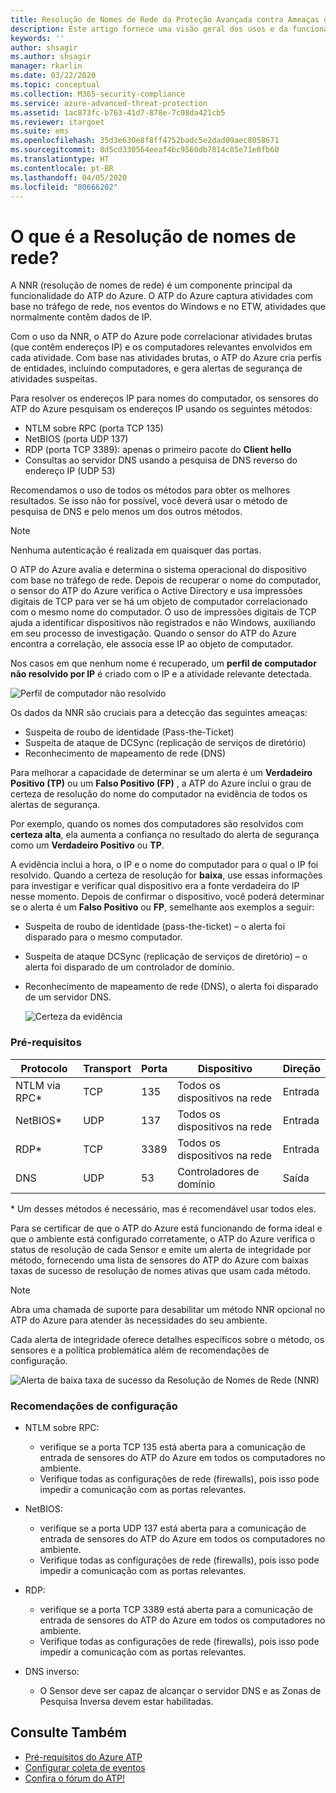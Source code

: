```yaml
---
title: Resolução de Nomes de Rede da Proteção Avançada contra Ameaças do Azure
description: Este artigo fornece uma visão geral dos usos e da funcionalidade avançada de resolução de nomes de rede do ATP do Azure.
keywords: ''
author: shsagir
ms.author: shsagir
manager: rkarlin
ms.date: 03/22/2020
ms.topic: conceptual
ms.collection: M365-security-compliance
ms.service: azure-advanced-threat-protection
ms.assetid: 1ac873fc-b763-41d7-878e-7c08da421cb5
ms.reviewer: itargoet
ms.suite: ems
ms.openlocfilehash: 35d3e630e8f8ff4752badc5e2dad09aec8058671
ms.sourcegitcommit: 8d5cd330564eeaf4bc9560db7814c85e71e0fb60
ms.translationtype: HT
ms.contentlocale: pt-BR
ms.lasthandoff: 04/05/2020
ms.locfileid: "80666202"
---
```

# <a name="what-is-network-name-resolution"></a>O que é a Resolução de nomes de rede?

A NNR (resolução de nomes de rede) é um componente principal da funcionalidade do ATP do Azure. O ATP do Azure captura atividades com base no tráfego de rede, nos eventos do Windows e no ETW, atividades que normalmente contêm dados de IP.

Com o uso da NNR, o ATP do Azure pode correlacionar atividades brutas (que contêm endereços IP) e os computadores relevantes envolvidos em cada atividade. Com base nas atividades brutas, o ATP do Azure cria perfis de entidades, incluindo computadores, e gera alertas de segurança de atividades suspeitas.

Para resolver os endereços IP para nomes do computador, os sensores do ATP do Azure pesquisam os endereços IP usando os seguintes métodos:

- NTLM sobre RPC (porta TCP 135)
- NetBIOS (porta UDP 137)
- RDP (porta TCP 3389): apenas o primeiro pacote do **Client hello**
- Consultas ao servidor DNS usando a pesquisa de DNS reverso do endereço IP (UDP 53)

Recomendamos o uso de todos os métodos para obter os melhores resultados. Se isso não for possível, você deverá usar o método de pesquisa de DNS e pelo menos um dos outros métodos.

> [!NOTE]
> Nenhuma autenticação é realizada em quaisquer das portas.

O ATP do Azure avalia e determina o sistema operacional do dispositivo com base no tráfego de rede. Depois de recuperar o nome do computador, o sensor do ATP do Azure verifica o Active Directory e usa impressões digitais de TCP para ver se há um objeto de computador correlacionado com o mesmo nome do computador. O uso de impressões digitais de TCP ajuda a identificar dispositivos não registrados e não Windows, auxiliando em seu processo de investigação.
Quando o sensor do ATP do Azure encontra a correlação, ele associa esse IP ao objeto de computador.

Nos casos em que nenhum nome é recuperado, um **perfil de computador não resolvido por IP** é criado com o IP e a atividade relevante detectada.

![Perfil de computador não resolvido](media/unresolved-computer-profile.png)

Os dados da NNR são cruciais para a detecção das seguintes ameaças:

- Suspeita de roubo de identidade (Pass-the-Ticket)
- Suspeita de ataque de DCSync (replicação de serviços de diretório)
- Reconhecimento de mapeamento de rede (DNS)

Para melhorar a capacidade de determinar se um alerta é um **Verdadeiro Positivo (TP)** ou um **Falso Positivo (FP)** , a ATP do Azure inclui o grau de certeza de resolução do nome do computador na evidência de todos os alertas de segurança.

Por exemplo, quando os nomes dos computadores são resolvidos com **certeza alta**, ela aumenta a confiança no resultado do alerta de segurança como um **Verdadeiro Positivo** ou **TP**.

A evidência inclui a hora, o IP e o nome do computador para o qual o IP foi resolvido. Quando a certeza de resolução for **baixa**, use essas informações para investigar e verificar qual dispositivo era a fonte verdadeira do IP nesse momento.
Depois de confirmar o dispositivo, você poderá determinar se o alerta é um **Falso Positivo** ou **FP**, semelhante aos exemplos a seguir:

- Suspeita de roubo de identidade (pass-the-ticket) – o alerta foi disparado para o mesmo computador.
- Suspeita de ataque DCSync (replicação de serviços de diretório) – o alerta foi disparado de um controlador de domínio.
- Reconhecimento de mapeamento de rede (DNS), o alerta foi disparado de um servidor DNS.

    ![Certeza da evidência](media/nnr-high-certainty.png)

### <a name="prerequisites"></a>Pré-requisitos

|Protocolo|Transport|Porta|Dispositivo|Direção|
|--------|--------|------|-------|------|
|NTLM via RPC*|TCP|135|Todos os dispositivos na rede|Entrada|
|NetBIOS*|UDP|137|Todos os dispositivos na rede|Entrada|
|RDP*|TCP|3389|Todos os dispositivos na rede|Entrada|
|DNS|UDP|53|Controladores de domínio|Saída|

\* Um desses métodos é necessário, mas é recomendável usar todos eles.

Para se certificar de que o ATP do Azure está funcionando de forma ideal e que o ambiente está configurado corretamente, o ATP do Azure verifica o status de resolução de cada Sensor e emite um alerta de integridade por método, fornecendo uma lista de sensores do ATP do Azure com baixas taxas de sucesso de resolução de nomes ativas que usam cada método.

> [!NOTE]
> Abra uma chamada de suporte para desabilitar um método NNR opcional no ATP do Azure para atender às necessidades do seu ambiente.

Cada alerta de integridade oferece detalhes específicos sobre o método, os sensores e a política problemática além de recomendações de configuração.

![Alerta de baixa taxa de sucesso da Resolução de Nomes de Rede (NNR)](media/atp-nnr-success-rate.png)

### <a name="configuration-recommendations"></a>Recomendações de configuração

- NTLM sobre RPC:
  - verifique se a porta TCP 135 está aberta para a comunicação de entrada de sensores do ATP do Azure em todos os computadores no ambiente.
  - Verifique todas as configurações de rede (firewalls), pois isso pode impedir a comunicação com as portas relevantes.

- NetBIOS:
  - verifique se a porta UDP 137 está aberta para a comunicação de entrada de sensores do ATP do Azure em todos os computadores no ambiente.
  - Verifique todas as configurações de rede (firewalls), pois isso pode impedir a comunicação com as portas relevantes.
- RDP:
  - verifique se a porta TCP 3389 está aberta para a comunicação de entrada de sensores do ATP do Azure em todos os computadores no ambiente.
  - Verifique todas as configurações de rede (firewalls), pois isso pode impedir a comunicação com as portas relevantes.
- DNS inverso:
  - O Sensor deve ser capaz de alcançar o servidor DNS e as Zonas de Pesquisa Inversa devem estar habilitadas.

## <a name="see-also"></a>Consulte Também

- [Pré-requisitos do Azure ATP](atp-prerequisites.md)
- [Configurar coleta de eventos](configure-event-collection.md)
- [Confira o fórum do ATP!](https://aka.ms/azureatpcommunity)

